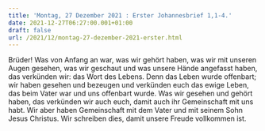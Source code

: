```yaml
---
title: 'Montag, 27 Dezember 2021 : Erster Johannesbrief 1,1-4.'
date: 2021-12-27T06:27:00.001+01:00
draft: false
url: /2021/12/montag-27-dezember-2021-erster.html
---
```


Brüder! Was von Anfang an war, was wir gehört haben, was wir mit unseren Augen gesehen, was wir geschaut und was unsere Hände angefasst haben, das verkünden wir: das Wort des Lebens. Denn das Leben wurde offenbart; wir haben gesehen und bezeugen und verkünden euch das ewige Leben, das beim Vater war und uns offenbart wurde. Was wir gesehen und gehört haben, das verkünden wir auch euch, damit auch ihr Gemeinschaft mit uns habt. Wir aber haben Gemeinschaft mit dem Vater und mit seinem Sohn Jesus Christus. Wir schreiben dies, damit unsere Freude vollkommen ist.